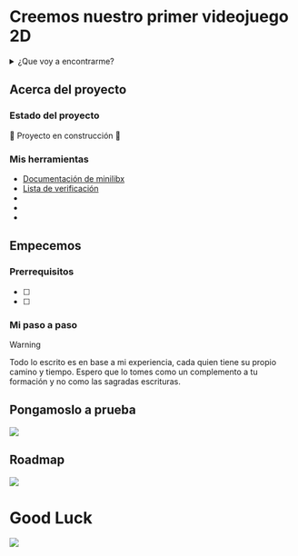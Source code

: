 # Creemos nuestro primer videojuego 2D

<details>
  <summary>¿Que voy a encontrarme?</summary>
  <ol>
    <li>
      <a href="#Acerca-del-proyecto">Acerca del proyecto</a>
      <ul>
        <li><a href="#estado-del-proyecto">Estado del proyecto</a></li>
        <li><a href="#Mis-herramientas">Mis herramientas</a></li>
      </ul>
    </li>
    <li>
      <a href="#Empecemos">Empecemos</a>
      <ul>
        <li><a href="#Prerrequisitos">Prerrequisitos</a></li>
        <li><a href="#Mi-paso-a-paso">Mi paso a paso</a></li>
      </ul>
    </li>
    <li><a href="#Pongamoslo-a-prueba">Pongamoslo a prueba</a></li>
    <li><a href="#roadmap">Roadmap</a></li>
  </ol>
</details>

## Acerca del proyecto

### Estado del proyecto

:construction: Proyecto en construcción :construction:

### Mis herramientas
* [Documentación de minilibx](https://harm-smits.github.io/42docs/libs/minilibx)
* [Lista de verificación](https://42-cursus.gitbook.io/guide/rank-02/so_long/building-the-thing)
* []()
* []()
* []()

## Empecemos

### Prerrequisitos

- [ ]
- [ ]

### Mi paso a paso

> [!WARNING]
> 
> Todo lo escrito es en base a mi experiencia, cada quien tiene su propio camino y tiempo. Espero que lo tomes como un complemento a tu formación y no como las sagradas escrituras.

## Pongamoslo a prueba

![](link)

## Roadmap

![](link)

# Good Luck
![](link)

